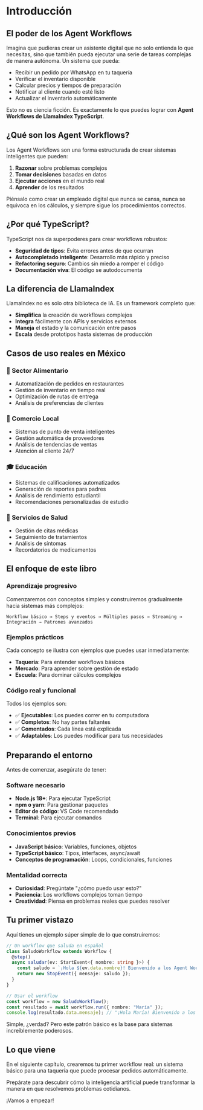 # Introducción

## El poder de los Agent Workflows

Imagina que pudieras crear un asistente digital que no solo entienda lo que necesitas, sino que también pueda ejecutar una serie de tareas complejas de manera autónoma. Un sistema que pueda:

- Recibir un pedido por WhatsApp en tu taquería
- Verificar el inventario disponible
- Calcular precios y tiempos de preparación
- Notificar al cliente cuando esté listo
- Actualizar el inventario automáticamente

Esto no es ciencia ficción. Es exactamente lo que puedes lograr con **Agent Workflows de LlamaIndex TypeScript**.

## ¿Qué son los Agent Workflows?

Los Agent Workflows son una forma estructurada de crear sistemas inteligentes que pueden:

1. **Razonar** sobre problemas complejos
2. **Tomar decisiones** basadas en datos
3. **Ejecutar acciones** en el mundo real
4. **Aprender** de los resultados

Piénsalo como crear un empleado digital que nunca se cansa, nunca se equivoca en los cálculos, y siempre sigue los procedimientos correctos.

## ¿Por qué TypeScript?

TypeScript nos da superpoderes para crear workflows robustos:

- **Seguridad de tipos**: Evita errores antes de que ocurran
- **Autocompletado inteligente**: Desarrollo más rápido y preciso
- **Refactoring seguro**: Cambios sin miedo a romper el código
- **Documentación viva**: El código se autodocumenta

## La diferencia de LlamaIndex

LlamaIndex no es solo otra biblioteca de IA. Es un framework completo que:

- **Simplifica** la creación de workflows complejos
- **Integra** fácilmente con APIs y servicios externos
- **Maneja** el estado y la comunicación entre pasos
- **Escala** desde prototipos hasta sistemas de producción

## Casos de uso reales en México

### 🌮 Sector Alimentario

- Automatización de pedidos en restaurantes
- Gestión de inventario en tiempo real
- Optimización de rutas de entrega
- Análisis de preferencias de clientes

### 🏪 Comercio Local

- Sistemas de punto de venta inteligentes
- Gestión automática de proveedores
- Análisis de tendencias de ventas
- Atención al cliente 24/7

### 🎓 Educación

- Sistemas de calificaciones automatizados
- Generación de reportes para padres
- Análisis de rendimiento estudiantil
- Recomendaciones personalizadas de estudio

### 🏥 Servicios de Salud

- Gestión de citas médicas
- Seguimiento de tratamientos
- Análisis de síntomas
- Recordatorios de medicamentos

## El enfoque de este libro

### Aprendizaje progresivo

Comenzaremos con conceptos simples y construiremos gradualmente hacia sistemas más complejos:

```
Workflow básico → Steps y eventos → Múltiples pasos → Streaming → Integración → Patrones avanzados
```

### Ejemplos prácticos

Cada concepto se ilustra con ejemplos que puedes usar inmediatamente:

- **Taquería**: Para entender workflows básicos
- **Mercado**: Para aprender sobre gestión de estado
- **Escuela**: Para dominar cálculos complejos

### Código real y funcional

Todos los ejemplos son:

- ✅ **Ejecutables**: Los puedes correr en tu computadora
- ✅ **Completos**: No hay partes faltantes
- ✅ **Comentados**: Cada línea está explicada
- ✅ **Adaptables**: Los puedes modificar para tus necesidades

## Preparando el entorno

Antes de comenzar, asegúrate de tener:

### Software necesario

- **Node.js 18+**: Para ejecutar TypeScript
- **npm o yarn**: Para gestionar paquetes
- **Editor de código**: VS Code recomendado
- **Terminal**: Para ejecutar comandos

### Conocimientos previos

- **JavaScript básico**: Variables, funciones, objetos
- **TypeScript básico**: Tipos, interfaces, async/await
- **Conceptos de programación**: Loops, condicionales, funciones

### Mentalidad correcta

- **Curiosidad**: Pregúntate "¿cómo puedo usar esto?"
- **Paciencia**: Los workflows complejos toman tiempo
- **Creatividad**: Piensa en problemas reales que puedes resolver

## Tu primer vistazo

Aquí tienes un ejemplo súper simple de lo que construiremos:

```typescript
// Un workflow que saluda en español
class SaludoWorkflow extends Workflow {
  @step()
  async saludar(ev: StartEvent<{ nombre: string }>) {
    const saludo = `¡Hola ${ev.data.nombre}! Bienvenido a los Agent Workflows`;
    return new StopEvent({ mensaje: saludo });
  }
}

// Usar el workflow
const workflow = new SaludoWorkflow();
const resultado = await workflow.run({ nombre: "María" });
console.log(resultado.data.mensaje); // "¡Hola María! Bienvenido a los Agent Workflows"
```

Simple, ¿verdad? Pero este patrón básico es la base para sistemas increíblemente poderosos.

## Lo que viene

En el siguiente capítulo, crearemos tu primer workflow real: un sistema básico para una taquería que puede procesar pedidos automáticamente.

Prepárate para descubrir cómo la inteligencia artificial puede transformar la manera en que resolvemos problemas cotidianos.

¡Vamos a empezar!
